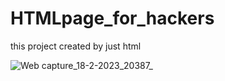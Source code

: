 # HTMLpage_for_hackers
this project created by just html 

![Web capture_18-2-2023_20387_](https://user-images.githubusercontent.com/93470832/219880751-19d7056a-cf74-4694-b0cf-875c8a531fae.jpeg)
